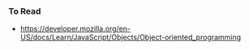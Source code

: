 ### To Read
- https://developer.mozilla.org/en-US/docs/Learn/JavaScript/Objects/Object-oriented_programming